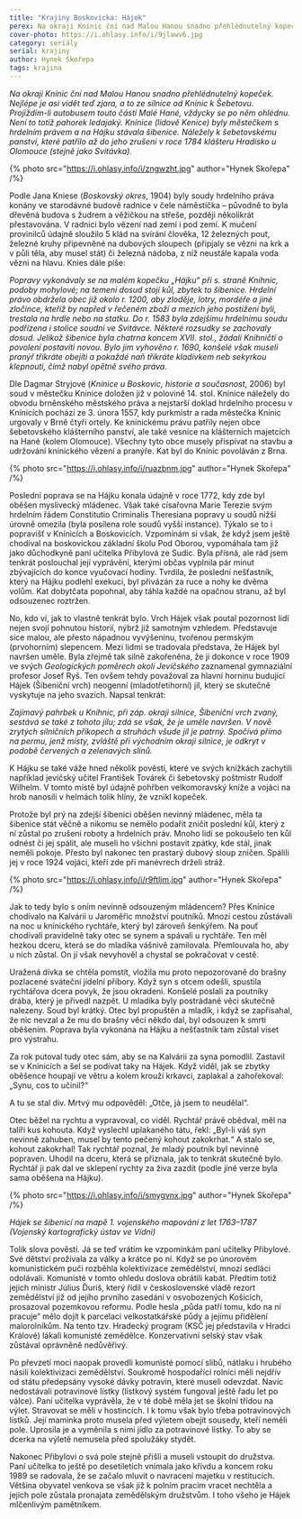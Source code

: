 ```yaml
---
title: "Krajiny Boskovicka: Hájek"
perex: Na okraji Knínic ční nad Malou Hanou snadno přehlédnutelný kopeček. Není to ovšem pahorek ledajaký – Knínice (lidově Kenice) byly městečkem s hrdelním právem a na Hájku stávala šibenice.
cover-photo: https://i.ohlasy.info/i/9jlawv6.jpg
category: seriály
serial: krajiny
author: Hynek Skořepa
tags: krajina
---
```


*Na okraji Knínic ční nad Malou Hanou snadno přehlédnutelný kopeček. Nejlépe je asi vidět teď zjara, a to ze silnice od Knínic k Šebetovu. Projíždím-li autobusem touto částí Malé Hané, vždycky se po něm ohlédnu. Není to totiž pahorek ledajaký. Knínice (lidově Kenice) byly městečkem s hrdelním právem a na Hájku stávala šibenice. Náležely k šebetovskému panství, které patřilo až do jeho zrušení v roce 1784 klášteru Hradisko u Olomouce (stejně jako Svitávka).*

{% photo src="https://i.ohlasy.info/i/zngwzht.jpg" author="Hynek Skořepa" /%}

Podle Jana Kniese (*Boskovský okres*, 1904) byly soudy hrdelního práva konány ve starodávné budově radnice v čele náměstíčka – původně to byla dřevěná budova s žudrem a věžičkou na střeše, později několikrát přestavována. V radnici bylo vězení nad zemí i pod zemí. K mučení provinilců údajně sloužilo 5 klád na svírání člověka, 12 železných pout, železné kruhy připevněné na dubových sloupech (připjaly se vězni na krk a v půli těla, aby musel stát) či železná nádoba, z níž neustále kapala voda vězni na hlavu. Knies dále píše:

*Popravy vykonávaly se na malém kopečku „Hájku“ při s. straně Knihnic, podoby mohylové; na temeni dosud stojí kůl, zbytek to šibenice. Hrdelní právo obdržela obec již okolo r. 1200, aby zloděje, lotry, mordéře a jiné zločince, kteříž by napřed v řečeném zboží a mezích jeho postiženi byli, trestala na hrdle nebo na statku. Do r. 1583 byla zdejšímu hrdelnímu soudu podřízena i stolice soudní ve Svitávce. Některé rozsudky se zachovaly dosud. Jelikož šibenice byla chatrna koncem XVII. stol., žádali Knihničtí o povolení postaviti novou. Bylo jim vyhověno r. 1690, konšelé však museli pranýř třikráte obejíti a pokaždé naň třikráte kladívkem neb sekyrkou klepnouti, čímž nabyl opětně svého práva.*

Dle Dagmar Stryjové (*Knínice u Boskovic, historie a současnost*, 2006) byl soud v městečku Knínice doložen již v polovině 14. stol. Knínice náležely do obvodu brněnského městského práva a nejstarší doklad hrdelního procesu v Knínicích pochází ze 3. února 1557, kdy purkmistr a rada městečka Knínic urgovaly v Brně čtyři ortely. Ke knínickému právu patřily nejen obce šebetovského klášterního panství, ale také vesnice na klášterních majetcích na Hané (kolem Olomouce). Všechny tyto obce musely přispívat na stavbu a udržování knínického vězení a pranýře. Kat byl do Knínic povoláván z Brna.

{% photo src="https://i.ohlasy.info/i/ruazbnm.jpg" author="Hynek Skořepa" /%}

Poslední poprava se na Hájku konala údajně v roce 1772, kdy zde byl oběšen myslivecký mládenec. Však také císařovna Marie Terezie svým hrdelním řádem Constitutio Criminalis Theresiana popravy u soudů nižší úrovně omezila (byla posílena role soudů vyšší instance). Týkalo se to i popravišť v Knínicích a Boskovicích. Vzpomínám si však, že když jsem ještě chodíval na boskovickou základní školu Pod Oborou, vypomáhala tam již jako důchodkyně paní učitelka Přibylová ze Sudic. Byla přísná, ale rád jsem tenkrát poslouchal její vyprávění, kterými občas vyplnila pár minut zbývajících do konce vyučovací hodiny. Tvrdila, že poslední nešťastník, který na Hájku podlehl exekuci, byl přivázán za ruce a nohy ke dvěma volům. Kat dobytčata popohnal, aby táhla každé na opačnou stranu, až byl odsouzenec roztržen.

No, kdo ví, jak to vlastně tenkrát bylo. Vrch Hájek však poutal pozornost lidí nejen svojí pohnutou historií, nýbrž již samotným vzhledem. Představuje sice malou, ale přesto nápadnou vyvýšeninu, tvořenou permským (prvohorním) slepencem. Mezi lidmi se tradovala představa, že Hájek byl navršen uměle. Byla zřejmě tak silně zakořeněna, že ji dokonce v roce 1909 ve svých *Geologických poměrech okolí Jevíčského* zaznamenal gymnaziální profesor Josef Ryš. Ten ovšem tehdy považoval za hlavní horninu budující Hájek (Šibeniční vrch) neogenní (mladotřetihorní) jíl, který se skutečně vyskytuje na jeho svazích. Napsal tenkrát:

*Zajímavý pahrbek u Knihnic, při záp. okraji silnice, Šibeniční vrch zvaný, sestává se také z tohoto jílu; zdá se však, že je uměle navršen. V nově zrytých silničních příkopech a struhách všude jíl je patrný. Spočívá přímo na permu, jenž místy, zvláště při východním okraji silnice, je odkryt v podobě červených a zelenavých slínů.*

K Hájku se také váže hned několik pověstí, které ve svých knížkách zachytili například jevíčský učitel František Továrek či šebetovský poštmistr Rudolf Wilhelm. V tomto místě byl údajně pohřben velkomoravský kníže a vojáci na hrob nanosili v helmách tolik hlíny, že vznikl kopeček.

Protože byl prý na zdejší šibenici oběšen nevinný mládenec, měla ta šibenice stát věčně a nikomu se nemělo podařit zničit poslední kůl, který z ní zůstal po zrušení roboty a hrdelních práv. Mnoho lidí se pokoušelo ten kůl odnést či jej spálit, ale museli ho všichni postavit zpátky, kde stál, jinak neměli pokoje. Přesto byl nakonec ten prastarý dubový sloup zničen. Spálili jej v roce 1924 vojáci, kteří zde při manévrech drželi stráž.

{% photo src="https://i.ohlasy.info/i/r9ftljm.jpg" author="Hynek Skořepa" /%}

Jak to tedy bylo s oním nevinně odsouzeným mládencem? Přes Knínice chodívalo na Kalvárii u Jaroměřic množství poutníků. Mnozí cestou zůstávali na noc u knínického rychtáře, který byl zároveň šenkýřem. Na pouť chodívali pravidelně taky otec se synem a spávali u rychtáře. Ten měl hezkou dceru, která se do mladíka vášnivě zamilovala. Přemlouvala ho, aby u nich zůstal. On jí však nevyhověl a chystal se pokračovat v cestě.

Uražená dívka se chtěla pomstít, vložila mu proto nepozorovaně do brašny pozlacené sváteční jídelní příbory. Když syn s otcem odešli, spustila rychtářova dcera povyk, že jsou okradeni. Konšelé poslali za poutníky drába, který je přivedl nazpět. U mladíka byly postrádané věci skutečně nalezeny. Soud byl krátký. Otec byl propuštěn a mladík, i když se zapřísahal, že nic nevzal a že mu do brašny věci někdo dal, byl odsouzen k smrti oběšením. Poprava byla vykonána na Hájku a nešťastník tam zůstal viset pro výstrahu.

Za rok putoval tudy otec sám, aby se na Kalvárii za syna pomodlil. Zastavil se v Knínicích a šel se podívat taky na Hájek. Když viděl, jak se zbytky oběšence houpají ve větru a kolem krouží krkavci, zaplakal a zahořekoval: „Synu, cos to učinil?“

A tu se stal div. Mrtvý mu odpověděl: „Otče, já jsem to neudělal“.

Otec běžel na rychtu a vypravoval, co viděl. Rychtář právě obědval, měl na talíři kus kohouta. Když vyslechl uplakaného tátu, řekl: „Byl-li váš syn nevinně zahuben, musel by tento pečený kohout zakokrhat.“ A stalo se, kohout zakokrhal! Tak rychtář poznal, že mladý poutník byl nevinně popraven. Uhodil na dceru, která se přiznala, jak to tenkrát skutečně bylo. Rychtář ji pak dal ve sklepení rychty za živa zazdít (podle jiné verze byla sama oběšena na Hájku).

{% photo src="https://i.ohlasy.info/i/smygvnx.jpg" author="Hynek Skořepa" /%}

*Hájek se šibenicí na mapě 1. vojenského mapování z let 1763–1787 (Vojenský kartografický ústav ve Vídni)*

Tolik slova pověstí. Já se teď vrátím ke vzpomínkám paní učitelky Přibylové. Své dětství prožívala za války a krátce po ní. Když se po únorovém komunistickém puči rozběhla kolektivizace zemědělství, mnozí sedláci odolávali. Komunisté v tomto ohledu doslova obrátili kabát. Předtím totiž jejich ministr Július Ďuriš, který řídil v československé vládě rezort zemědělství již od jejího prvního zasedání v osvobozených Košicích, prosazoval pozemkovou reformu. Podle hesla „půda patří tomu, kdo na ní pracuje“ mělo dojít k parcelaci velkostatkářské půdy a jejímu přidělení malorolníkům. Na tento tzv. Hradecký program (KSČ jej představila v Hradci Králové) lákali komunisté zemědělce. Konzervativní selský stav však zůstával oprávněně nedůvěřivý.

Po převzetí moci naopak provedli komunisté pomocí slibů, nátlaku i hrubého násilí kolektivizaci zemědělství. Soukromě hospodařící rolníci měli nejdřív od státu předepsány vysoké dávky potravin, které museli odevzdat. Navíc nedostávali potravinové lístky (lístkový systém fungoval ještě řadu let po válce). Paní učitelka vyprávěla, že v té době měla jet se školní třídou na výlet. Stravovat se měli v hostincích. I k tomu však bylo třeba potravinových lístků. Její maminka proto musela před výletem obejít sousedy, kteří neměli pole. Uprosila je a vyměnila s nimi jídlo za potravinové lístky. To aby se dcerka na výletě nemusela před spolužáky stydět.

Nakonec Přibylovi o svá pole stejně přišli a museli vstoupit do družstva. Paní učitelka to ještě po desetiletích vnímala jako křivdu a koncem roku 1989 se radovala, že se začalo mluvit o navracení majetku v restitucích. Většina obyvatel venkova se však již k polním pracím vracet nechtěla a jejich pole zůstala pronajata zemědělským družstvům. I toho všeho je Hájek mlčenlivým pamětníkem.

